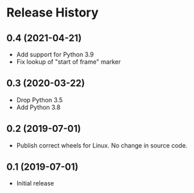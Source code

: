 
Release History
===============

0.4 (2021-04-21)
----------------

- Add support for Python 3.9
- Fix lookup of "start of frame" marker

0.3 (2020-03-22)
----------------

- Drop Python 3.5
- Add Python 3.8

0.2 (2019-07-01)
---------------

- Publish correct wheels for Linux. No change in source code.

0.1 (2019-07-01)
----------------

- Initial release

